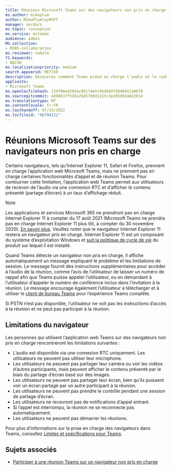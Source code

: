 ```yaml
---
title: Réunions Microsoft Teams sur des navigateurs non pris en charge
ms.author: mikeplum
author: MikePlumleyMSFT
manager: serdars
ms.topic: conceptual
ms.service: msteams
audience: admin
MS.collection:
- M365-collaboration
ms.reviewer: nakulm
f1.keywords:
- NOCSH
ms.localizationpriority: medium
search.appverid: MET150
description: Découvrez comment Teams prend en charge l’audio et la vidéo dans les navigateurs non pris en charge.
appliesto:
- Microsoft Teams
ms.openlocfilehash: 134700ad29dac89174e5c05db697dd46911a86f9
ms.sourcegitcommit: 4d88637f510a78d5709d1213c3e285d83a022014
ms.translationtype: MT
ms.contentlocale: fr-FR
ms.lasthandoff: 07/14/2022
ms.locfileid: "66794122"
---
```

# <a name="microsoft-teams-meetings-on-unsupported-browsers"></a>Réunions Microsoft Teams sur des navigateurs non pris en charge

Certains navigateurs, tels qu’Internet Explorer 11, Safari et Firefox, prennent en charge l’application web Microsoft Teams, mais ne prennent pas en charge certaines fonctionnalités d’appel et de réunion Teams. Pour contourner cette limitation, l’application web Teams permet aux utilisateurs de recevoir de l’audio via une connexion RTC et d’afficher le contenu présenté (partage d’écran) à un taux d’affichage réduit.

> [!Note]
> Les applications et services Microsoft 365 ne prendront pas en charge Internet Explorer 11 à compter du 17 août 2021 (Microsoft Teams ne prendra pas en charge Internet Explorer 11 plus tôt, à compter du 30 novembre 2020). [En savoir plus](https://aka.ms/AA97tsw). Veuillez noter que le navigateur Internet Explorer 11 restera un navigateur pris en charge. Internet Explorer 11 est un composant du système d’exploitation Windows et [suit la politique de cycle de vie](/lifecycle/faq/internet-explorer-microsoft-edge) du produit sur lequel il est installé.

Quand Teams détecte un navigateur non pris en charge, il affiche automatiquement un message expliquant le problème et les limitations de session. Le message fournit des instructions supplémentaires pour accéder à l’audio de la réunion, comme l’avis de l’utilisateur de laisser un numéro de rappel afin que Teams puisse appeler l’utilisateur, ou en demandant à l’utilisateur d’appeler le numéro de conférence inclus dans l’invitation à la réunion. Le message encourage également l’utilisateur à télécharger et à utiliser le [client de bureau Teams](https://teams.microsoft.com/downloads) pour l’expérience Teams complète.

Si PSTN n’est pas disponible, l’utilisateur ne voit pas les instructions d’accès à la réunion et ne peut pas participer à la réunion.

## <a name="browser-limitations"></a>Limitations du navigateur

Les personnes qui utilisent l’application web Teams sur des navigateurs non pris en charge rencontreront les limitations suivantes :

- L’audio est disponible via une connexion RTC uniquement. Les utilisateurs ne peuvent pas utiliser leur microphone.
- Les utilisateurs ne peuvent pas partager leur caméra ou voir les vidéos d’autres participants, mais peuvent afficher le contenu présenté par le biais du partage d’écran basé sur des images.
- Les utilisateurs ne peuvent pas partager leur écran, bien qu’ils puissent voir un écran partagé par un autre participant à la réunion.
- Les utilisateurs ne peuvent pas prendre le contrôle pendant une session de partage d’écran.
- Les utilisateurs ne recevront pas de notifications d’appel entrant.
- Si l’appel est interrompu, la réunion ne se reconnecte pas automatiquement.
- Les utilisateurs ne peuvent pas démarrer les réunions.

Pour plus d’informations sur la prise en charge des navigateurs dans Teams, consultez [Limites et spécifications pour Teams](./limits-specifications-teams.md#browsers).

## <a name="related-topics"></a>Sujets associés

- [Participer à une réunion Teams sur un navigateur non pris en charge](https://support.office.com/article/daafdd3c-ac7a-4855-871b-9113bad15907)